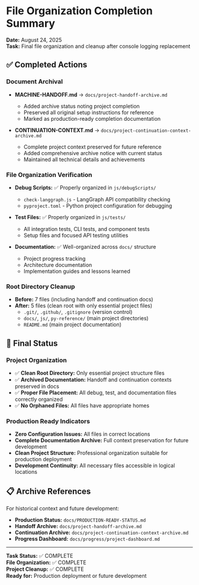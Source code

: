 # File Organization Completion Summary

**Date:** August 24, 2025  
**Task:** Final file organization and cleanup after console logging replacement

## ✅ Completed Actions

### Document Archival
- **MACHINE-HANDOFF.md** → `docs/project-handoff-archive.md`
  - Added archive status noting project completion
  - Preserved all original setup instructions for reference
  - Marked as production-ready completion documentation

- **CONTINUATION-CONTEXT.md** → `docs/project-continuation-context-archive.md`  
  - Complete project context preserved for future reference
  - Added comprehensive archive notice with current status
  - Maintained all technical details and achievements

### File Organization Verification
- **Debug Scripts:** ✅ Properly organized in `js/debugScripts/`
  - `check-langgraph.js` - LangGraph API compatibility checking
  - `pyproject.toml` - Python project configuration for debugging

- **Test Files:** ✅ Properly organized in `js/tests/`
  - All integration tests, CLI tests, and component tests
  - Setup files and focused API testing utilities

- **Documentation:** ✅ Well-organized across `docs/` structure
  - Project progress tracking
  - Architecture documentation  
  - Implementation guides and lessons learned

### Root Directory Cleanup
- **Before:** 7 files (including handoff and continuation docs)
- **After:** 5 files (clean root with only essential project files)
  - `.git/`, `.github/`, `.gitignore` (version control)
  - `docs/`, `js/`, `py-reference/` (main project directories)
  - `README.md` (main project documentation)

## 🎯 Final Status

### Project Organization
- ✅ **Clean Root Directory:** Only essential project structure files
- ✅ **Archived Documentation:** Handoff and continuation contexts preserved in docs
- ✅ **Proper File Placement:** All debug, test, and documentation files correctly organized
- ✅ **No Orphaned Files:** All files have appropriate homes

### Production Ready Indicators
- **Zero Configuration Issues:** All files in correct locations
- **Complete Documentation Archive:** Full context preservation for future development
- **Clean Project Structure:** Professional organization suitable for production deployment
- **Development Continuity:** All necessary files accessible in logical locations

## 📋 Archive References

For historical context and future development:
- **Production Status:** `docs/PRODUCTION-READY-STATUS.md`
- **Handoff Archive:** `docs/project-handoff-archive.md`
- **Continuation Archive:** `docs/project-continuation-context-archive.md`
- **Progress Dashboard:** `docs/progress/project-dashboard.md`

---

**Task Status:** ✅ COMPLETE  
**File Organization:** ✅ COMPLETE  
**Project Cleanup:** ✅ COMPLETE  
**Ready for:** Production deployment or future development